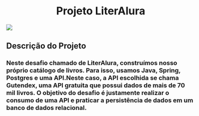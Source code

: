 <h1 align="center"> Projeto LiterAlura </h1>
<p align="left">
<img loading="lazy" src="http://img.shields.io/static/v1?label=STATUS&message=FINALIZADO&color=GREEN&style=for-the-badge"/>
</p>

## Descrição do Projeto
### Neste desafio chamado de LiterAlura, construímos nosso próprio catálogo de livros. Para isso, usamos Java, Spring, Postgres e uma API.Neste caso, a API escolhida se chama Gutendex, uma API gratuita que possui dados de mais de 70 mil livros. O objetivo do desafio é justamente realizar o consumo de uma API e praticar a persistência de dados em um banco de dados relacional.
